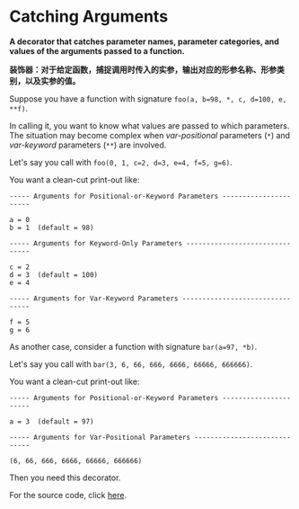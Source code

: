 # Catching Arguments

**A decorator that catches parameter names, parameter categories, and values of the arguments passed to a function.** 

**装饰器：对于给定函数，捕捉调用时传入的实参，输出对应的形参名称、形参类别，以及实参的值。**

Suppose you have a function with signature `foo(a, b=98, *, c, d=100, e, **f)`.

In calling it, you want to know what values are passed to which parameters. The situation may become complex when *var-positional* parameters (`*`)  and *var-keyword* parameters (`**`) are involved. 

Let's say you call with `foo(0, 1, c=2, d=3, e=4, f=5, g=6)`.

You want a clean-cut print-out like:

```
----- Arguments for Positional-or-Keyword Parameters ----------------------

a = 0
b = 1  (default = 98)

----- Arguments for Keyword-Only Parameters -------------------------------

c = 2
d = 3  (default = 100)
e = 4

----- Arguments for Var-Keyword Parameters --------------------------------

f = 5
g = 6
```

As another case, consider a function with signature `bar(a=97, *b)`. 

Let's say you call with `bar(3, 6, 66, 666, 6666, 66666, 666666)`.

You want a clean-cut print-out like:

```
----- Arguments for Positional-or-Keyword Parameters ----------------------

a = 3  (default = 97)

----- Arguments for Var-Positional Parameters -----------------------------

(6, 66, 666, 6666, 66666, 666666)
```

Then you need this decorator.

For the source code, click [here](catch.py).

